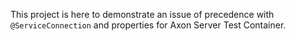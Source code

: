 This project is here to demonstrate an issue of precedence with `@ServiceConnection`
and properties for Axon Server Test Container.
